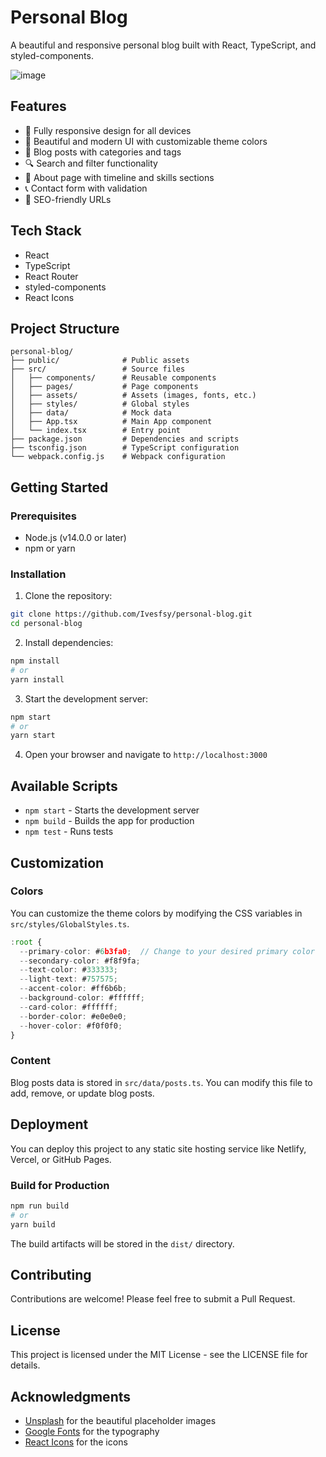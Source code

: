 # Personal Blog

A beautiful and responsive personal blog built with React, TypeScript, and styled-components.

![image](https://github.com/user-attachments/assets/0ac9ad88-0d1e-4d43-bbbb-5cbc3c5acc28)


## Features

- 📱 Fully responsive design for all devices
- 🎨 Beautiful and modern UI with customizable theme colors
- 📝 Blog posts with categories and tags
- 🔍 Search and filter functionality
- 📄 About page with timeline and skills sections
- 📞 Contact form with validation
- 🔗 SEO-friendly URLs

## Tech Stack

- React
- TypeScript
- React Router
- styled-components
- React Icons

## Project Structure

```
personal-blog/
├── public/              # Public assets
├── src/                 # Source files
│   ├── components/      # Reusable components
│   ├── pages/           # Page components
│   ├── assets/          # Assets (images, fonts, etc.)
│   ├── styles/          # Global styles
│   ├── data/            # Mock data
│   ├── App.tsx          # Main App component
│   └── index.tsx        # Entry point
├── package.json         # Dependencies and scripts
├── tsconfig.json        # TypeScript configuration
└── webpack.config.js    # Webpack configuration
```

## Getting Started

### Prerequisites

- Node.js (v14.0.0 or later)
- npm or yarn

### Installation

1. Clone the repository:

```bash
git clone https://github.com/Ivesfsy/personal-blog.git
cd personal-blog
```

2. Install dependencies:

```bash
npm install
# or
yarn install
```

3. Start the development server:

```bash
npm start
# or
yarn start
```

4. Open your browser and navigate to `http://localhost:3000`

## Available Scripts

- `npm start` - Starts the development server
- `npm build` - Builds the app for production
- `npm test` - Runs tests

## Customization

### Colors

You can customize the theme colors by modifying the CSS variables in `src/styles/GlobalStyles.ts`.

```typescript
:root {
  --primary-color: #6b3fa0;  // Change to your desired primary color
  --secondary-color: #f8f9fa;
  --text-color: #333333;
  --light-text: #757575;
  --accent-color: #ff6b6b;
  --background-color: #ffffff;
  --card-color: #ffffff;
  --border-color: #e0e0e0;
  --hover-color: #f0f0f0;
}
```

### Content

Blog posts data is stored in `src/data/posts.ts`. You can modify this file to add, remove, or update blog posts.

## Deployment

You can deploy this project to any static site hosting service like Netlify, Vercel, or GitHub Pages.

### Build for Production

```bash
npm run build
# or
yarn build
```

The build artifacts will be stored in the `dist/` directory.

## Contributing

Contributions are welcome! Please feel free to submit a Pull Request.

## License

This project is licensed under the MIT License - see the LICENSE file for details.

## Acknowledgments

- [Unsplash](https://unsplash.com/) for the beautiful placeholder images
- [Google Fonts](https://fonts.google.com/) for the typography
- [React Icons](https://react-icons.github.io/react-icons/) for the icons
